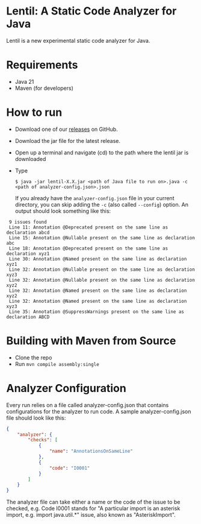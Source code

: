# Lentil: A Static Code Analyzer for Java

Lentil is a new experimental static code analyzer for Java.

# Requirements

- Java 21
- Maven (for developers)

# How to run

- Download one of our [releases](https://github.com/clueless-skywatcher/lentil/releases) on GitHub.
- Download the jar file for the latest release.
- Open up a terminal and navigate (cd) to the path where the lentil jar is downloaded
- Type

  ```
  $ java -jar lentil-X.X.jar <path of Java file to run on>.java -c <path of analyzer-config.json>.json
  ```

  If you already have the `analyzer-config.json` file in your current directory, you can skip adding the `-c` (also called `--config`) option. An output should look something like this:
 ```
  9 issues found
  Line 11: Annotation @Deprecated present on the same line as declaration abcd
  Line 15: Annotation @Nullable present on the same line as declaration abc
  Line 18: Annotation @Deprecated present on the same line as declaration xyz1
  Line 30: Annotation @Named present on the same line as declaration xyz1
  Line 32: Annotation @Nullable present on the same line as declaration xyz3
  Line 32: Annotation @Nullable present on the same line as declaration xyz2
  Line 32: Annotation @Named present on the same line as declaration xyz2
  Line 32: Annotation @Named present on the same line as declaration xyz3
  Line 35: Annotation @SuppressWarnings present on the same line as declaration ABCD
  ```

# Building with Maven from Source

- Clone the repo
- Run `mvn compile assembly:single`

# Analyzer Configuration

Every run relies on a file called analyzer-config.json that contains configurations for the analyzer to run code. A sample analyzer-config.json file should look like this:

```json
{
    "analyzer": {
        "checks": [
            {
                "name": "AnnotationsOnSameLine"
            },
            {
                "code": "I0001"
            }
        ]
    }
}
```

The analyzer file can take either a name or the code of the issue to be checked, e.g. Code I0001 stands for "A particular import is an asterisk import, e.g. import java.util.*" issue, also known as "AsteriskImport".

